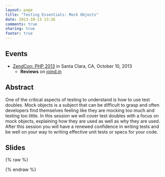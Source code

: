 ```yaml
---
layout: page
title: "Testing Essentials: Mock Objects"
date: 2013-10-13 13:26
comments: true
sharing: true
footer: true
---
```

## Events

* [ZendCon: PHP 2013](http://zendcon.com) in Santa Clara, CA, October 10, 2013
  * **Reviews** on [joind.in](http://joind.in/talk/view/9086)

## Abstract

One of the critical aspects of testing to understand is how to use test doubles. Mock objects is a subject that can be difficult to grasp and often developers find themselves feeling like they are mocking too much and testing too little. In this session we will cover test doubles with a focus on mock objects, explaining how they are used as well as why they are used. After this session you will have a renewed confidence in writing tests and be well on your way to writing effective unit tests or specs for your code.

## Slides

{% raw %}
<script async class="speakerdeck-embed" data-id="fe8220b0131b0131bf0962c5ece667ca" data-ratio="1.33333333333333" src="//speakerdeck.com/assets/embed.js"></script>
{% endraw %}
